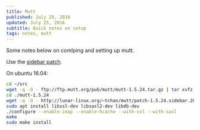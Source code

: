 ```yaml
---
title: Mutt
published: July 25, 2016
updated: July 25, 2016
subtitle: Quick notes on setup
tags: notes, mutt
---
```


Some notes below on comlping and setting up mutt.

Use the [sidebar patch](http://www.lunar-linux.org/mutt-sidebar/).

On ubuntu 16.04:
```bash
cd ~/src
wget -q -O - ftp://ftp.mutt.org/pub/mutt/mutt-1.5.24.tar.gz | tar xvfz -
cd ./mutt-1.5.24
wget -q -O - http://lunar-linux.org/~tchan/mutt/patch-1.5.24.sidebar.20151111.txt | patch -p1
sudo apt install libssl-dev libsasl2-dev libdb-dev
./configure --enable-imap --enable-hcache --with-ssl --with-sasl
make
sudo make install
```
